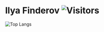 # Ilya Finderov ![Visitors](https://visitor-badge.glitch.me/badge?page_id=Shadowmaster346) 
![Top Langs](https://github-readme-stats.vercel.app/api/top-langs/?username=Shadowmaster346&count_private=false&langs_count=7&layout=compact)
<!--
**
![Shadowmaster346 GitHub Stats](https://github-readme-stats.vercel.app/api?username=Shadowmaster346&count_private=true&hide=contribs&show_icons=true&theme=default&layout=compact&bg_color=RED)
My favorite language is Kotlin. 
-->
